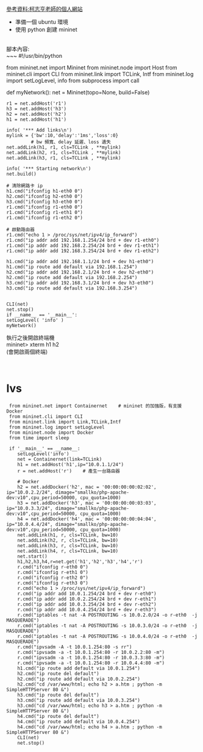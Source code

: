 [參考資料:柯志亨老師的個人網站](http://csie.nqu.edu.tw/smallko/sdn/lvs_haproxy.htm)
- 準備一個 ubuntu 環境<br>
- 使用 python 創建 mininet<br>
<br>
腳本內容:<br>
~~~
#!/usr/bin/python

from mininet.net import Mininet
from mininet.node import Host
from mininet.cli import CLI
from mininet.link import TCLink, Intf
from mininet.log import setLogLevel, info
from subprocess import call

def myNetwork():
    net = Mininet(topo=None, build=False)

    r1 = net.addHost('r1')
    h3 = net.addHost('h3')
    h2 = net.addHost('h2')
    h1 = net.addHost('h1')

    info( '*** Add links\n')
    mylink = {'bw':10,'delay':'1ms','loss':0}  
             # bw 頻寬、delay 延遲、loss 遺失
    net.addLink(h1, r1, cls=TCLink , **mylink)
    net.addLink(h2, r1, cls=TCLink , **mylink)
    net.addLink(h3, r1, cls=TCLink , **mylink)

    info( '*** Starting network\n')
    net.build()

    # 清除網路卡 ip
    h1.cmd("ifconfig h1-eth0 0")
    h2.cmd("ifconfig h2-eth0 0")
    h3.cmd("ifconfig h3-eth0 0")
    r1.cmd("ifconfig r1-eth0 0")
    r1.cmd("ifconfig r1-eth1 0")
    r1.cmd("ifconfig r1-eth2 0")
    
    # 啟動路由器
    r1.cmd("echo 1 > /proc/sys/net/ipv4/ip_forward")
    r1.cmd("ip addr add 192.168.1.254/24 brd + dev r1-eth0")
    r1.cmd("ip addr add 192.168.2.254/24 brd + dev r1-eth1")
    r1.cmd("ip addr add 192.168.3.254/24 brd + dev r1-eth2")  

    h1.cmd("ip addr add 192.168.1.1/24 brd + dev h1-eth0")
    h1.cmd("ip route add default via 192.168.1.254")
    h2.cmd("ip addr add 192.168.2.1/24 brd + dev h2-eth0")
    h2.cmd("ip route add default via 192.168.2.254")
    h3.cmd("ip addr add 192.168.3.1/24 brd + dev h3-eth0")
    h3.cmd("ip route add default via 192.168.3.254")

    
    CLI(net)
    net.stop()
    if __name__ == '__main__':
    setLogLevel( 'info' )
    myNetwork()


執行之後開啟終端機 <br> 
mininet> xterm h1 h2<br>
(會開啟兩個終端)<br>


<br>
<h1>lvs</h1>

~~~
 from mininet.net import Containernet    # mininet 的加強版，有支援 Docker
 from mininet.cli import CLI
 from mininet.link import Link,TCLink,Intf
 from mininet.log import setLogLevel
 from mininet.node import Docker
 from time import sleep

 if '__main__' == __name__:
    setLogLevel('info')
    net = Containernet(link=TCLink)
    h1 = net.addHost('h1',ip="10.0.1.1/24")
    r = net.addHost('r')    # 產生一台路由器

    # Docker
    h2 = net.addDocker('h2', mac = '00:00:00:00:02:02', ip="10.0.2.2/24", dimage="smallko/php-apache-dev:v10",cpu_period=50000, cpu_quota=1000)
    h3 = net.addDocker('h3', mac = '00:00:00:00:03:03', ip="10.0.3.3/24", dimage="smallko/php-apache-dev:v10",cpu_period=50000, cpu_quota=1000)
    h4 = net.addDocker('h4', mac = '00:00:00:00:04:04', ip="10.0.4.4/24", dimage="smallko/php-apache-dev:v10",cpu_period=50000, cpu_quota=1000)
    net.addLink(h1, r, cls=TCLink, bw=10)
    net.addLink(h2, r, cls=TCLink, bw=10)
    net.addLink(h3, r, cls=TCLink, bw=10)
    net.addLink(h4, r, cls=TCLink, bw=10)
    net.start()
    h1,h2,h3,h4,r=net.get('h1','h2','h3','h4','r')
    r.cmd("ifconfig r-eth0 0")
    r.cmd("ifconfig r-eth1 0")
    r.cmd("ifconfig r-eth2 0")
    r.cmd("ifconfig r-eth3 0")
    r.cmd("echo 1 > /proc/sys/net/ipv4/ip_forward")
    r.cmd("ip addr add 10.0.1.254/24 brd + dev r-eth0")
    r.cmd("ip addr add 10.0.2.254/24 brd + dev r-eth1")
    r.cmd("ip addr add 10.0.3.254/24 brd + dev r-eth2")
    r.cmd("ip addr add 10.0.4.254/24 brd + dev r-eth3")
    r.cmd("iptables -t nat -A POSTROUTING -s 10.0.2.0/24 -o r-eth0  -j MASQUERADE")
    r.cmd("iptables -t nat -A POSTROUTING -s 10.0.3.0/24 -o r-eth0  -j MASQUERADE")
    r.cmd("iptables -t nat -A POSTROUTING -s 10.0.4.0/24 -o r-eth0  -j MASQUERADE")
    r.cmd("ipvsadm -A -t 10.0.1.254:80 -s rr")
    r.cmd("ipvsadm -a -t 10.0.1.254:80 -r 10.0.2.2:80 -m")
    r.cmd("ipvsadm -a -t 10.0.1.254:80 -r 10.0.3.3:80 -m")
    r.cmd("ipvsadm -a -t 10.0.1.254:80 -r 10.0.4.4:80 -m")
    h1.cmd("ip route add default via 10.0.1.254")
    h2.cmd("ip route del default")
    h2.cmd("ip route add default via 10.0.2.254")
    h2.cmd("cd /var/www/html; echo h2 > a.htm ; python -m SimpleHTTPServer 80 &")
    h3.cmd("ip route del default")
    h3.cmd("ip route add default via 10.0.3.254")
    h3.cmd("cd /var/www/html; echo h3 > a.htm ; python -m SimpleHTTPServer 80 &")
    h4.cmd("ip route del default")
    h4.cmd("ip route add default via 10.0.4.254")
    h4.cmd("cd /var/www/html; echo h4 > a.htm ; python -m SimpleHTTPServer 80 &")
    CLI(net)
    net.stop()
    



